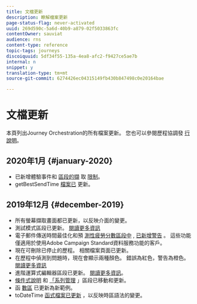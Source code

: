 ```yaml
---
title: 文檔更新
description: 瞭解檔案更新
page-status-flag: never-activated
uuid: 269d590c-5a6d-40b9-a879-02f5033863fc
contentOwner: sauviat
audience: rns
content-type: reference
topic-tags: journeys
discoiquuid: 5df34f55-135a-4ea8-afc2-f9427ce5ae7b
internal: n
snippet: y
translation-type: tm+mt
source-git-commit: 6274426ec04315149fb430b847498c0e20164bae

---
```



# 文檔更新

本頁列出Journey Orchestration的所有檔案更新。
您也可以參閱歷程協調發 [行說明](../release-notes/release-notes.md)。

## 2020年1月 {#january-2020}

* 已新增體驗事件和 [區段的擷](../datasource/adobe-experience-platform-data-source.md) 取 [限制](../functions/functioninsegment.md)。
* getBestSendTime [檔案已](../functions/functiongetbestsendtime.md) 更新。

## 2019年12月 {#december-2019}

* 所有螢幕擷取畫面都已更新，以反映介面的變更。
* 測試模式區段已更新。 [閱讀更多資訊](../building-journeys/testing-the-journey.md)
* 電子郵件傳送時間最佳化和預 [測性疲勞分數區段中](../building-journeys/wait-activity.md) , [已新增警告](../usecase/leveraging-fatigue-scores.md) 。 這些功能僅適用於使用Adobe Campaign Standard資料服務功能的客戶。
* 現在可刪除已停止的歷程。 相關檔案頁面已更新。
* 在歷程中偵測到問題時，現在會顯示兩種顏色。 錯誤為紅色，警告為橙色。 [閱讀更多資訊](../about/troubleshooting.md)
* 進階運算式編輯器區段已更新。 [閱讀更多資訊](../expression/expressionadvanced.md)。
* [條件式說明](../expression/conditional-instruction.md) 和 [「系列管理](../expression/collection-management-functions.md) 」區段已移動和更新。
* 函 [數區](../expression/functions.md) 已更新為新範例。
* toDateTime [函式檔案已更新](../functions/functiontodatetime.md) ，以反映時區語法的變更。
